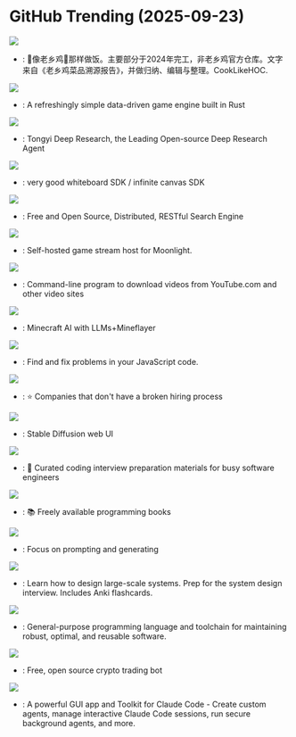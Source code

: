 # GitHub Trending (2025-09-23)

![](https://img.shields.io/badge/JavaScript-New%203-green?style=flat-square&logo=appveyor)
- [](https://github.comundefined): 🥢像老乡鸡🐔那样做饭。主要部分于2024年完工，非老乡鸡官方仓库。文字来自《老乡鸡菜品溯源报告》，并做归纳、编辑与整理。CookLikeHOC.

![](https://img.shields.io/badge/Rust-New%20182-green?style=flat-square&logo=appveyor)
- [](https://github.comundefined): A refreshingly simple data-driven game engine built in Rust

![](https://img.shields.io/badge/Python-New%20564-green?style=flat-square&logo=appveyor)
- [](https://github.comundefined): Tongyi Deep Research, the Leading Open-source Deep Research Agent

![](https://img.shields.io/badge/TypeScript-New%20236-green?style=flat-square&logo=appveyor)
- [](https://github.comundefined): very good whiteboard SDK / infinite canvas SDK

![](https://img.shields.io/badge/Java-New%20170-green?style=flat-square&logo=appveyor)
- [](https://github.comundefined): Free and Open Source, Distributed, RESTful Search Engine

![](https://img.shields.io/badge/C%2B%2B-New%20195-green?style=flat-square&logo=appveyor)
- [](https://github.comundefined): Self-hosted game stream host for Moonlight.

![](https://img.shields.io/badge/Python-New%20267-green?style=flat-square&logo=appveyor)
- [](https://github.comundefined): Command-line program to download videos from YouTube.com and other video sites

![](https://img.shields.io/badge/JavaScript-New%20252-green?style=flat-square&logo=appveyor)
- [](https://github.comundefined): Minecraft AI with LLMs+Mineflayer

![](https://img.shields.io/badge/JavaScript-New%20107-green?style=flat-square&logo=appveyor)
- [](https://github.comundefined): Find and fix problems in your JavaScript code.

![](https://img.shields.io/badge/JavaScript-New%20251-green?style=flat-square&logo=appveyor)
- [](https://github.comundefined): ⭐️ Companies that don't have a broken hiring process

![](https://img.shields.io/badge/Python-New%20163-green?style=flat-square&logo=appveyor)
- [](https://github.comundefined): Stable Diffusion web UI

![](https://img.shields.io/badge/TypeScript-New%20301-green?style=flat-square&logo=appveyor)
- [](https://github.comundefined): 💯 Curated coding interview preparation materials for busy software engineers

![](https://img.shields.io/badge/Python-New%20463-green?style=flat-square&logo=appveyor)
- [](https://github.comundefined): 📚 Freely available programming books

![](https://img.shields.io/badge/Python-New%20118-green?style=flat-square&logo=appveyor)
- [](https://github.comundefined): Focus on prompting and generating

![](https://img.shields.io/badge/Python-New%20246-green?style=flat-square&logo=appveyor)
- [](https://github.comundefined): Learn how to design large-scale systems. Prep for the system design interview. Includes Anki flashcards.

![](https://img.shields.io/badge/Zig-New%20113-green?style=flat-square&logo=appveyor)
- [](https://github.comundefined): General-purpose programming language and toolchain for maintaining robust, optimal, and reusable software.

![](https://img.shields.io/badge/Python-New%20349-green?style=flat-square&logo=appveyor)
- [](https://github.comundefined): Free, open source crypto trading bot

![](https://img.shields.io/badge/TypeScript-New%20293-green?style=flat-square&logo=appveyor)
- [](https://github.comundefined): A powerful GUI app and Toolkit for Claude Code - Create custom agents, manage interactive Claude Code sessions, run secure background agents, and more.


